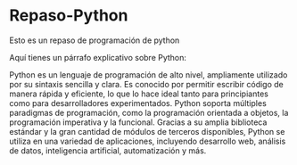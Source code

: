 # Repaso-Python
Esto es un repaso de programación de python

Aquí tienes un párrafo explicativo sobre Python:

Python es un lenguaje de programación de alto nivel, ampliamente utilizado por su sintaxis sencilla y clara. Es conocido por permitir escribir código de manera rápida y eficiente, lo que lo hace ideal tanto para principiantes como para desarrolladores experimentados. Python soporta múltiples paradigmas de programación, como la programación orientada a objetos, la programación imperativa y la funcional. Gracias a su amplia biblioteca estándar y la gran cantidad de módulos de terceros disponibles, Python se utiliza en una variedad de aplicaciones, incluyendo desarrollo web, análisis de datos, inteligencia artificial, automatización y más.

